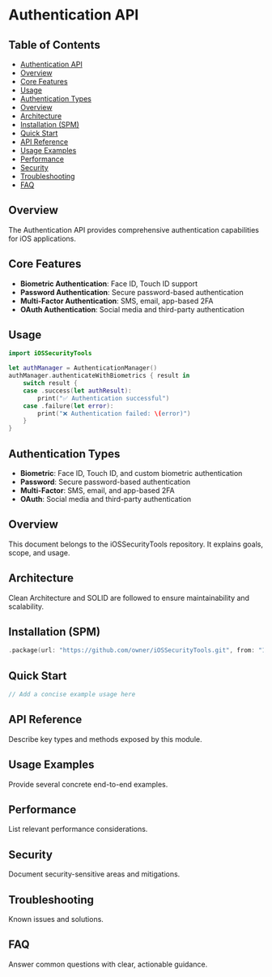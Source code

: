 # Authentication API

<!-- TOC START -->
## Table of Contents
- [Authentication API](#authentication-api)
- [Overview](#overview)
- [Core Features](#core-features)
- [Usage](#usage)
- [Authentication Types](#authentication-types)
- [Overview](#overview)
- [Architecture](#architecture)
- [Installation (SPM)](#installation-spm)
- [Quick Start](#quick-start)
- [API Reference](#api-reference)
- [Usage Examples](#usage-examples)
- [Performance](#performance)
- [Security](#security)
- [Troubleshooting](#troubleshooting)
- [FAQ](#faq)
<!-- TOC END -->


## Overview

The Authentication API provides comprehensive authentication capabilities for iOS applications.

## Core Features

- **Biometric Authentication**: Face ID, Touch ID support
- **Password Authentication**: Secure password-based authentication
- **Multi-Factor Authentication**: SMS, email, app-based 2FA
- **OAuth Authentication**: Social media and third-party authentication

## Usage

```swift
import iOSSecurityTools

let authManager = AuthenticationManager()
authManager.authenticateWithBiometrics { result in
    switch result {
    case .success(let authResult):
        print("✅ Authentication successful")
    case .failure(let error):
        print("❌ Authentication failed: \(error)")
    }
}
```

## Authentication Types

- **Biometric**: Face ID, Touch ID, and custom biometric authentication
- **Password**: Secure password-based authentication
- **Multi-Factor**: SMS, email, and app-based 2FA
- **OAuth**: Social media and third-party authentication

## Overview
This document belongs to the iOSSecurityTools repository. It explains goals, scope, and usage.

## Architecture
Clean Architecture and SOLID are followed to ensure maintainability and scalability.

## Installation (SPM)
```swift
.package(url: "https://github.com/owner/iOSSecurityTools.git", from: "1.0.0")
```

## Quick Start
```swift
// Add a concise example usage here
```

## API Reference
Describe key types and methods exposed by this module.

## Usage Examples
Provide several concrete end-to-end examples.

## Performance
List relevant performance considerations.

## Security
Document security-sensitive areas and mitigations.

## Troubleshooting
Known issues and solutions.

## FAQ
Answer common questions with clear, actionable guidance.
